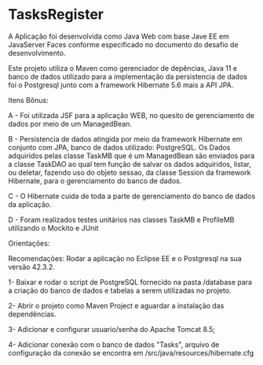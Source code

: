 # TasksRegister 

A Aplicação foi desenvolvida como Java Web com base Jave EE em JavaServer Faces conforme especificado no documento do desafio de desenvolvimento.

Este projeto utiliza o Maven como gerenciador de depências, Java 11 e banco de dados utilizado para a implementação da persistencia de dados foi o Postgresql junto com a framework Hibernate 5.6 mais a API JPA. 

Itens Bônus:

A - Foi utilizada JSF para a aplicação WEB, no quesito de gerenciamento de dados por meio de um ManagedBean. 

B - Persistencia de dados atingida por meio da framework Hibernate em conjunto com JPA, banco de dados utilizado: PostgreSQL. Os Dados adquiridos pelas classe TaskMB que é um ManagedBean são enviados para a classe TaskDAO ao qual tem função de salvar os dados adquiridos, listar, ou deletar, fazendo uso do objeto sessao, da classe Session da framework Hibernate, para o gerenciamento do banco de dados.

C - O Hibernate cuida de toda a parte de gerenciamento do banco de dados da aplicação.

D - Foram realizados testes unitários nas classes TaskMB e ProfileMB utilizando o Mockito e JUnit
 

Orientações:

Recomendações: Rodar a aplicação no Eclipse EE e o Postgresql na sua versão 42.3.2.

1- Baixar e rodar o script de PostgreSQL fornecido na pasta /database para a criação do banco de dados e tabelas a serem utilizadas no projeto.

2- Abrir o projeto como Maven Project e aguardar a instalação das dependências.

3- Adicionar e configurar usuario/senha do Apache Tomcat 8.5;

4- Adicionar conexão com o banco de dados "Tasks", arquivo de configuração da conexão se encontra em /src/java/resources/hibernate.cfg
